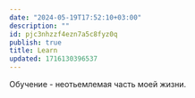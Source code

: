 ```yaml
---
date: "2024-05-19T17:52:10+03:00"
description: ""
id: pjc3nhzzf4ezn7a5c8fyz0q
publish: true
title: Learn
updated: 1716130396537
---
```


Обучение - неотьемлемая часть моей жизни.